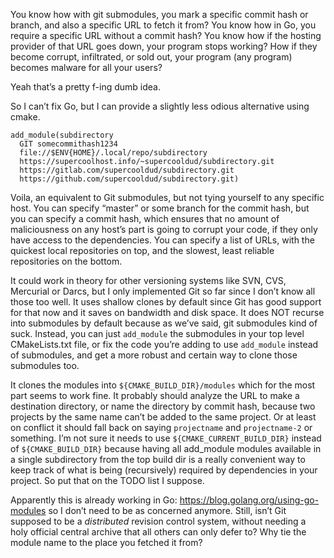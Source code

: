 You know how with git submodules, you mark a specific commit hash or branch, and also a specific URL to fetch it from? You know how in Go, you require a specific URL without a commit hash? You know how if the hosting provider of that URL goes down, your program stops working? How if they become corrupt, infiltrated, or sold out, your program (any program) becomes malware for all your users?

Yeah that’s a pretty f-ing dumb idea.

So I can’t fix Go, but I can provide a slightly less odious alternative using cmake.

```
add_module(subdirectory
  GIT somecommithash1234
  file://$ENV{HOME}/.local/repo/subdirectory
  https://supercoolhost.info/~supercooldud/subdirectory.git
  https://gitlab.com/supercooldud/subdirectory.git
  https://github.com/supercooldud/subdirectory.git)
```

Voila, an equivalent to Git submodules, but not tying yourself to any specific host. You can specify “master” or some branch for the commit hash, but you can specify a commit hash, which ensures that no amount of maliciousness on any host’s part is going to corrupt your code, if they only have access to the dependencies. You can specify a list of URLs, with the quickest local repositories on top, and the slowest, least reliable repositories on the bottom.

It could work in theory for other versioning systems like SVN, CVS, Mercurial or Darcs, but I only implemented Git so far since I don’t know all those too well. It uses shallow clones by default since Git has good support for that now and it saves on bandwidth and disk space. It does NOT recurse into submodules by default because as we’ve said, git submodules kind of suck. Instead, you can just `add_module` the submodules in your top level CMakeLists.txt file, or fix the code you’re adding to use `add_module` instead of submodules, and get a more robust and certain way to clone those submodules too.

It clones the modules into `${CMAKE_BUILD_DIR}/modules` which for the most part seems to work fine. It probably should analyze the URL to make a destination directory, or name the directory by commit hash, because two projects by the same name can’t be added to the same project. Or at least on conflict it should fall back on saying `projectname` and `projectname-2` or something. I’m not sure it needs to use `${CMAKE_CURRENT_BUILD_DIR}` instead of `${CMAKE_BUILD_DIR}` because having all add_module modules available in a single subdirectory from the top build dir is a really convenient way to keep track of what is being (recursively) required by dependencies in your project. So put that on the TODO list I suppose.

Apparently this is already working in Go: https://blog.golang.org/using-go-modules so I don’t need to be as concerned anymore. Still, isn’t Git supposed to be a _distributed_ revision control system, without needing a holy official central archive that all others can only defer to? Why tie the module name to the place you fetched it from?
